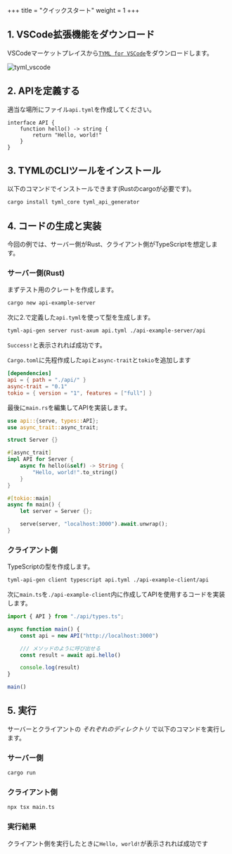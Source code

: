 +++
title = "クイックスタート"
weight = 1
+++

## 1. VSCode拡張機能をダウンロード
VSCodeマーケットプレイスから[`TYML for VSCode`](https://marketplace.visualstudio.com/items?itemName=bea4dev.tyml-lsp-vscode)をダウンロードします。

![tyml_vscode](https://tyml-org.github.io/tyml-docs-jp/chapter3/tyml_vscode.png)

## 2. APIを定義する
適当な場所にファイル`api.tyml`を作成してください。
```tyml
interface API {
    function hello() -> string {
        return "Hello, world!"
    }
}
```

## 3. TYMLのCLIツールをインストール
以下のコマンドでインストールできます(Rustのcargoが必要です)。
```bash
cargo install tyml_core tyml_api_generator
```

## 4. コードの生成と実装
今回の例では、サーバー側がRust、クライアント側がTypeScriptを想定します。

### サーバー側(Rust)
まずテスト用のクレートを作成します。
```bash
cargo new api-example-server
```
次に2.で定義した`api.tyml`を使って型を生成します。
```bash
tyml-api-gen server rust-axum api.tyml ./api-example-server/api
```
`Success!`と表示されれば成功です。

`Cargo.toml`に先程作成した`api`と`async-trait`と`tokio`を追加します
```toml
[dependencies]
api = { path = "./api/" }
async-trait = "0.1"
tokio = { version = "1", features = ["full"] }
```
最後に`main.rs`を編集してAPIを実装します。
```rs
use api::{serve, types::API};
use async_trait::async_trait;

struct Server {}

#[async_trait]
impl API for Server {
    async fn hello(&self) -> String {
        "Hello, world!".to_string()
    }
}

#[tokio::main]
async fn main() {
    let server = Server {};

    serve(server, "localhost:3000").await.unwrap();
}
```

### クライアント側
TypeScriptの型を作成します。
```bash
tyml-api-gen client typescript api.tyml ./api-example-client/api
```
次に`main.ts`を`./api-example-client`内に作成してAPIを使用するコードを実装します。
```ts
import { API } from "./api/types.ts";

async function main() {
    const api = new API("http://localhost:3000")

    /// メソッドのように呼び出せる
    const result = await api.hello()

    console.log(result)
}

main()
```

## 5. 実行
サーバーとクライアントの *それぞれのディレクトリ* で以下のコマンドを実行します。

### サーバー側
```bash
cargo run
```

### クライアント側
```bash
npx tsx main.ts
```

### 実行結果
クライアント側を実行したときに`Hello, world!`が表示されれば成功です
